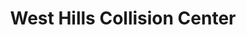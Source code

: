 ---
title: "West Hills Collision Center"
url: /portland/west-hills-collision-center/
shop: Autowerkstatt
---
